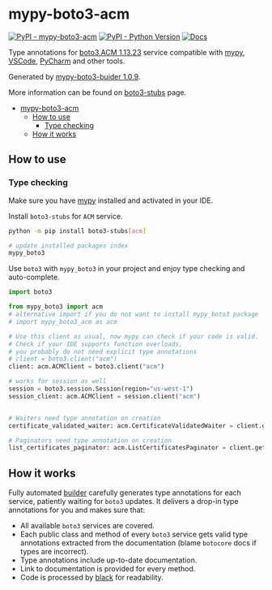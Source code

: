 # mypy-boto3-acm

[![PyPI - mypy-boto3-acm](https://img.shields.io/pypi/v/mypy-boto3-acm.svg?color=blue)](https://pypi.org/project/mypy-boto3-acm)
[![PyPI - Python Version](https://img.shields.io/pypi/pyversions/mypy-boto3-acm.svg?color=blue)](https://pypi.org/project/mypy-boto3-acm)
[![Docs](https://img.shields.io/readthedocs/mypy-boto3-builder.svg?color=blue)](https://mypy-boto3-builder.readthedocs.io/)

Type annotations for
[boto3.ACM 1.13.23](https://boto3.amazonaws.com/v1/documentation/api/1.13.23/reference/services/acm.html#ACM) service
compatible with [mypy](https://github.com/python/mypy), [VSCode](https://code.visualstudio.com/),
[PyCharm](https://www.jetbrains.com/pycharm/) and other tools.

Generated by [mypy-boto3-buider 1.0.9](https://github.com/vemel/mypy_boto3_builder).

More information can be found on [boto3-stubs](https://pypi.org/project/boto3-stubs/) page.

- [mypy-boto3-acm](#mypy-boto3-acm)
  - [How to use](#how-to-use)
    - [Type checking](#type-checking)
  - [How it works](#how-it-works)

## How to use

### Type checking

Make sure you have [mypy](https://github.com/python/mypy) installed and activated in your IDE.

Install `boto3-stubs` for `ACM` service.

```bash
python -m pip install boto3-stubs[acm]

# update installed packages index
mypy_boto3
```

Use `boto3` with `mypy_boto3` in your project and enjoy type checking and auto-complete.

```python
import boto3

from mypy_boto3 import acm
# alternative import if you do not want to install mypy_boto3 package
# import mypy_boto3_acm as acm

# Use this client as usual, now mypy can check if your code is valid.
# Check if your IDE supports function overloads,
# you probably do not need explicit type annotations
# client = boto3.client("acm")
client: acm.ACMClient = boto3.client("acm")

# works for session as well
session = boto3.session.Session(region="us-west-1")
session_client: acm.ACMClient = session.client("acm")


# Waiters need type annotation on creation
certificate_validated_waiter: acm.CertificateValidatedWaiter = client.get_waiter("certificate_validated")

# Paginators need type annotation on creation
list_certificates_paginator: acm.ListCertificatesPaginator = client.get_paginator("list_certificates")
```

## How it works

Fully automated [builder](https://github.com/vemel/mypy_boto3_builder) carefully generates
type annotations for each service, patiently waiting for `boto3` updates. It delivers
a drop-in type annotations for you and makes sure that:

- All available `boto3` services are covered.
- Each public class and method of every `boto3` service gets valid type annotations
  extracted from the documentation (blame `botocore` docs if types are incorrect).
- Type annotations include up-to-date documentation.
- Link to documentation is provided for every method.
- Code is processed by [black](https://github.com/psf/black) for readability.